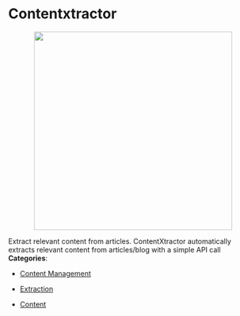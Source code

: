 # Contentxtractor

<p align="center">
    <img width="400" src="https://raw.githubusercontent.com/awesome-apis/awesome-apis/apis/contentxtractor/logo_256x256.png" />
</p>


Extract relevant content from articles. ContentXtractor automatically extracts relevant content from articles/blog with a simple API call
**Categories**:

- [Content Management](https://github/awesome-apis/awesome-apis#content-management)

- [Extraction](https://github/awesome-apis/awesome-apis#extraction)

- [Content](https://github/awesome-apis/awesome-apis#content)



